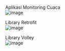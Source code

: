 Aplikasi Monitoring Cuaca <br/>
![image](https://github.com/Aither-24/WeatherApp/assets/100508741/b4cf2466-8e6f-4c01-aef1-b4ca93524de0)

Library Retrofit <br/>
![image](https://github.com/Aither-24/WeatherApp/assets/100508741/7077aad4-748e-4625-84c2-27bd90b74636)

Library Volley <br/>
![image](https://github.com/Aither-24/WeatherApp/assets/100508741/648d5283-ec46-4cd4-95be-2686988734f6)
